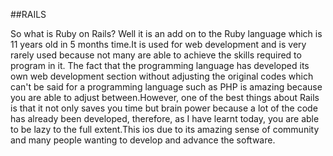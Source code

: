 ##RAILS

So what is Ruby on Rails? Well it is an add on to the Ruby language which is 11 years old in 5 months time.It is used for web
development and is very rarely used because not many are able to achieve the skills required to program in it. The fact
that the programming language has developed its own web development section without adjusting the original codes which can't be 
said for a programming language such as PHP is amazing because you are able to adjust between.However, one of the best things 
about Rails is that it not only saves you time but brain power because a lot of the code has already been developed, therefore, 
as I have learnt today, you are able to be lazy to the full extent.This ios due to its amazing sense of community and many people
wanting to develop and advance the software.
